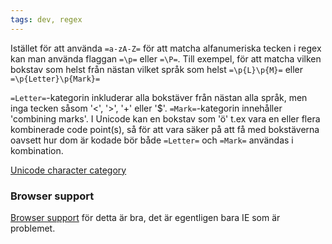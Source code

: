 ```yaml
---
tags: dev, regex
---
```


Istället för att använda `=a-zA-Z=` för att matcha alfanumeriska tecken i regex kan man använda flaggan `=\p=` eller `=\P=`. Till exempel, för att matcha vilken bokstav som helst från nästan vilket språk som helst `=\p{L}\p{M}=` eller `=\p{Letter}\p{Mark}=`

`=Letter=`-kategorin inkluderar alla bokstäver från nästan alla språk, men inga tecken såsom '<', '>', '+' eller '$'. `=Mark=`-kategorin innehåller 'combining marks'. I Unicode kan en bokstav som 'ö' t.ex vara en eller flera kombinerade code point(s), så för att vara säker på att få med bokstäverna oavsett hur dom är kodade bör både `=Letter=` och `=Mark=` användas i kombination.

[Unicode character category](http://www.regular-expressions.info/unicode.html#category)

### Browser support
[Browser support](https://caniuse.com/mdn-javascript_builtins_regexp_property_escapes) för detta är bra, det är egentligen bara IE som är problemet.
